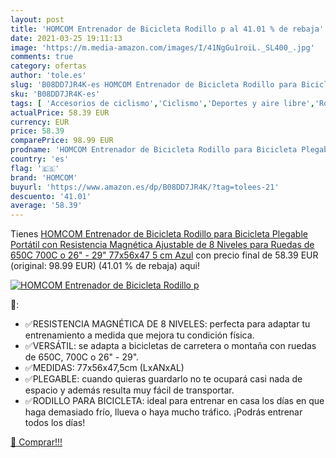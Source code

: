 ```yaml
---
layout: post
title: 'HOMCOM Entrenador de Bicicleta Rodillo p al 41.01 % de rebaja'
date: 2021-03-25 19:11:13
image: 'https://m.media-amazon.com/images/I/41NgGu1roiL._SL400_.jpg'
comments: true
category: ofertas
author: 'tole.es'
slug: 'B08DD7JR4K-es HOMCOM Entrenador de Bicicleta Rodillo para Bicicleta...'
sku: 'B08DD7JR4K-es'
tags: [ 'Accesorios de ciclismo','Ciclismo','Deportes y aire libre','Rodillos para bicicletas','Ropa y equipamiento para deportes','bicicleta','homcom', ]
actualPrice: 58.39 EUR
currency: EUR
price: 58.39
comparePrice: 98.99 EUR
prodname: 'HOMCOM Entrenador de Bicicleta Rodillo para Bicicleta Plegable Portátil con Resistencia Magnética Ajustable de 8 Niveles para Ruedas de 650C  700C o 26" - 29" 77x56x47 5 cm Azul'
country: 'es'
flag: '🇪🇸'
brand: 'HOMCOM'
buyurl: 'https://www.amazon.es/dp/B08DD7JR4K/?tag=tolees-21'
descuento: '41.01'
average: '58.39'
---
```


Tienes [HOMCOM Entrenador de Bicicleta Rodillo para Bicicleta Plegable Portátil con Resistencia Magnética Ajustable de 8 Niveles para Ruedas de 650C  700C o 26" - 29" 77x56x47 5 cm Azul](https://www.amazon.es/dp/B08DD7JR4K/?tag=tolees-21) con precio final de  58.39 EUR (original: 98.99 EUR) (41.01 %  de rebaja) aqui!

[![HOMCOM Entrenador de Bicicleta Rodillo p](https://m.media-amazon.com/images/I/41NgGu1roiL._SL400_.jpg)](https://www.amazon.es/dp/B08DD7JR4K/?tag=tolees-21)

🔎:

- ✅RESISTENCIA MAGNÉTICA DE 8 NIVELES: perfecta para adaptar tu entrenamiento a medida que mejora tu condición física.
- ✅VERSÁTIL: se adapta a bicicletas de carretera o montaña con ruedas de 650C, 700C o 26" - 29".
- ✅MEDIDAS: 77x56x47,5cm (LxANxAL)
- ✅PLEGABLE: cuando quieras guardarlo no te ocupará casi nada de espacio y además resulta muy fácil de transportar.
- ✅RODILLO PARA BICICLETA: ideal para entrenar en casa los días en que haga demasiado frío, llueva o haya mucho tráfico. ¡Podrás entrenar todos los días!

[🛒 Comprar!!!](https://www.amazon.es/dp/B08DD7JR4K/?tag=tolees-21)
